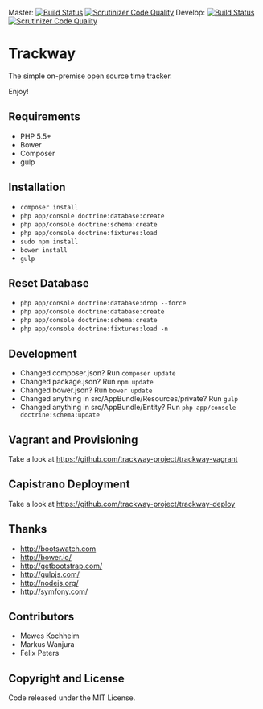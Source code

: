 Master: [![Build Status](https://travis-ci.org/trackway-project/trackway.svg?branch=master)](https://travis-ci.org/trackway-project/trackway) [![Scrutinizer Code Quality](https://scrutinizer-ci.com/g/trackway-project/trackway/badges/quality-score.png?b=master)](https://scrutinizer-ci.com/g/trackway-project/trackway/?branch=master)
Develop: [![Build Status](https://travis-ci.org/trackway-project/trackway.svg?branch=develop)](https://travis-ci.org/trackway-project/trackway) [![Scrutinizer Code Quality](https://scrutinizer-ci.com/g/trackway-project/trackway/badges/quality-score.png?b=develop)](https://scrutinizer-ci.com/g/trackway-project/trackway/?branch=develop)

Trackway
========================
The simple on-premise open source time tracker.

Enjoy!

## Requirements
* PHP 5.5+
* Bower
* Composer
* gulp

## Installation
* `composer install`
* `php app/console doctrine:database:create`
* `php app/console doctrine:schema:create`
* `php app/console doctrine:fixtures:load`
* `sudo npm install`
* `bower install`
* `gulp`

## Reset Database
* `php app/console doctrine:database:drop --force`
* `php app/console doctrine:database:create`
* `php app/console doctrine:schema:create`
* `php app/console doctrine:fixtures:load -n`

## Development
* Changed composer.json? Run `composer update`
* Changed package.json? Run `npm update`
* Changed bower.json? Run `bower update`
* Changed anything in src/AppBundle/Resources/private? Run `gulp`
* Changed anything in src/AppBundle/Entity? Run `php app/console doctrine:schema:update`

## Vagrant and Provisioning
Take a look at https://github.com/trackway-project/trackway-vagrant

## Capistrano Deployment
Take a look at https://github.com/trackway-project/trackway-deploy

## Thanks
* http://bootswatch.com
* http://bower.io/
* http://getbootstrap.com/
* http://gulpjs.com/
* http://nodejs.org/
* http://symfony.com/

## Contributors
* Mewes Kochheim
* Markus Wanjura
* Felix Peters

## Copyright and License
Code released under the MIT License.
